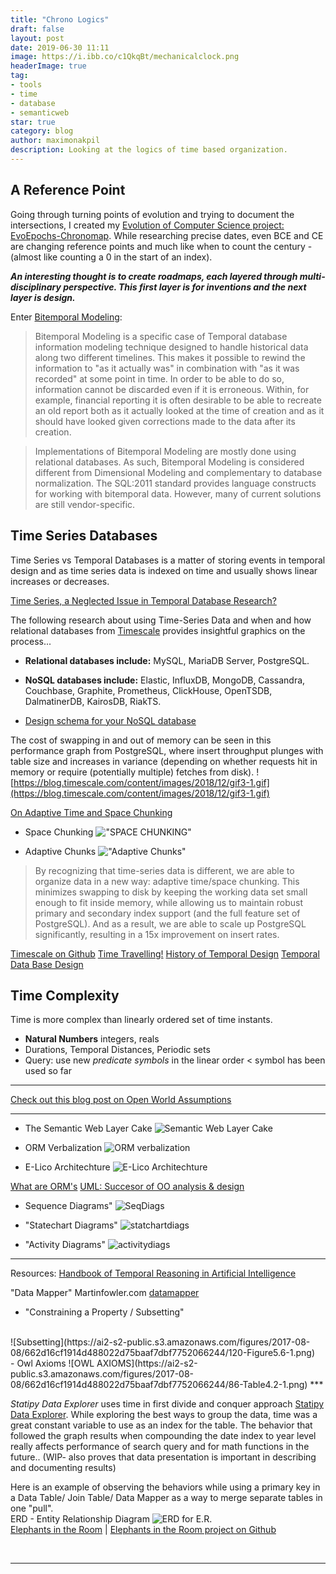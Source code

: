 ```yaml
---
title: "Chrono Logics"
draft: false
layout: post
date: 2019-06-30 11:11
image: https://i.ibb.co/c1QkqBt/mechanicalclock.png
headerImage: true
tag:
- tools
- time
- database
- semanticweb
star: true
category: blog
author: maximonakpil
description: Looking at the logics of time based organization.
---
```

## A Reference Point
Going through turning points of evolution and trying to document the intersections, I created my [Evolution of Computer Science project: EvoEpochs-Chronomap](https://mxnkpl.com/chronomap.html). While researching precise dates, even BCE and CE are changing reference points and much like when to count the century - (almost like counting a 0 in the start of an index).

_**An interesting thought is to create roadmaps, each layered through multi- disciplinary perspective. This first layer is for inventions and the next layer is design.**_

Enter [Bitemporal Modeling](https://en.wikipedia.org/wiki/Bitemporal_Modeling):
<br>
> Bitemporal Modeling is a specific case of Temporal database information modeling technique designed to handle historical data along two different timelines. This makes it possible to rewind the information to "as it actually was" in combination with "as it was recorded" at some point in time. In order to be able to do so, information cannot be discarded even if it is erroneous. Within, for example, financial reporting it is often desirable to be able to recreate an old report both as it actually looked at the time of creation and as it should have looked given corrections made to the data after its creation.

> Implementations of Bitemporal Modeling are mostly done using relational databases. As such, Bitemporal Modeling is considered different from Dimensional Modeling and complementary to database normalization. The SQL:2011 standard provides language constructs for working with bitemporal data. However, many of current solutions are still vendor-specific.


## Time Series Databases

Time Series vs Temporal Databases is a matter of storing events in temporal design and as time series data is indexed on time and usually shows linear increases or decreases.

[Time Series, a Neglected Issue in Temporal Database Research?](https://link.springer.com/chapter/10.1007%2F978-1-4471-3033-8_12)

The following research about using Time-Series Data and when and how relational databases from [Timescale](https://blog.timescale.com/time-series-data-why-and-how-to-use-a-relational-database-instead-of-nosql-d0cd6975e87c/) provides insightful graphics on the process...


- **Relational databases include:** MySQL, MariaDB Server, PostgreSQL.
- **NoSQL databases include:** Elastic, InfluxDB, MongoDB, Cassandra, Couchbase, Graphite, Prometheus, ClickHouse, OpenTSDB, DalmatinerDB, KairosDB, RiakTS.

- [Design schema for your NoSQL database](https://www.dataversity.net/how-to-design-schema-for-your-nosql-database/)

The cost of swapping in and out of memory can be seen in this performance graph from PostgreSQL, where insert throughput plunges with table size and increases in variance (depending on whether requests hit in memory or require (potentially multiple) fetches from disk).
![https://blog.timescale.com/content/images/2018/12/gif3-1.gif](https://blog.timescale.com/content/images/2018/12/gif3-1.gif)


[On Adaptive Time and Space Chunking](https://blog.timescale.com/time-series-data-why-and-how-to-use-a-relational-database-instead-of-nosql-d0cd6975e87c/)

- Space Chunking
!["SPACE CHUNKING"](https://blog.timescale.com/content/images/2018/12/image-82.png)


- Adaptive Chunks
!["Adaptive Chunks"](https://blog.timescale.com/content/images/2018/12/image-84.png)

> By recognizing that time-series data is different, we are able to organize data in a new way: adaptive time/space chunking. This minimizes swapping to disk by keeping the working data set small enough to fit inside memory, while allowing us to maintain robust primary and secondary index support (and the full feature set of PostgreSQL). And as a result, we are able to scale up PostgreSQL significantly, resulting in a 15x improvement on insert rates.

[Timescale on Github](https://github.com/timescale/timescaledb)
[Time Travelling!](https://fauna.com/blog/time-traveling-databases)
[History of Temporal Design](https://www.sciencedirect.com/topics/computer-science/temporal-data-management)
[Temporal Data Base Design](https://nftb.saturdaymp.com/temporal-database-design/)


## Time Complexity
Time is more complex than linearly ordered set of time instants.
- **Natural Numbers** integers, reals
- Durations, Temporal Distances, Periodic sets
- Query: use new _predicate symbols_ in the linear order < symbol has been used so far

***

[Check out this blog post on Open World Assumptions](https://mxnkpl.com/blog/Open-World-Assumptions/)

***


- The Semantic Web Layer Cake
![Semantic Web Layer Cake](https://ai2-s2-public.s3.amazonaws.com/figures/2017-08-08/662d16cf1914d488022d75baaf7dbf7752066244/96-Figure4.3-1.png)

- ORM Verbalization
![ORM verbalization](https://ai2-s2-public.s3.amazonaws.com/figures/2017-08-08/662d16cf1914d488022d75baaf7dbf7752066244/45-Figure2.2-1.png)

- E-Lico Architechture
![E-Lico Architechture](https://ai2-s2-public.s3.amazonaws.com/figures/2017-08-08/662d16cf1914d488022d75baaf7dbf7752066244/32-Figure1.9-1.png)

[What are ORM's](https://blog.bitsrc.io/what-is-an-orm-and-why-you-should-use-it-b2b6f75f5e2a)
[UML: Succesor of OO analysis & design](https://www.tutorialspoint.com/uml/uml_overview.htm)

- Sequence Diagrams"
![SeqDiags](https://www.tutorialspoint.com/uml/images/uml_sequence_diagram.jpg)

- "Statechart Diagrams"
![statchartdiags](https://www.tutorialspoint.com/uml/images/uml_statechart_diagram.jpg)

- "Activity Diagrams"
![activitydiags](https://www.tutorialspoint.com/uml/images/uml_activity_diagram.jpg)



***

Resources:
[Handbook of Temporal Reasoning in Artificial Intelligence](https://www.semanticscholar.org/paper/Handbook-of-Temporal-Reasoning-in-Artificial-Fisher-Gabbay/eb14281c97a583248ddbff5ab71309a3849a8c78)


"Data Mapper" Martinfowler.com
[datamapper](https://martinfowler.com/eaaCatalog/dataMapper.html)

- "Constraining a Property / Subsetting"
<br>
![Subsetting](https://ai2-s2-public.s3.amazonaws.com/figures/2017-08-08/662d16cf1914d488022d75baaf7dbf7752066244/120-Figure5.6-1.png)
<br>
- Owl Axioms
![OWL AXIOMS](https://ai2-s2-public.s3.amazonaws.com/figures/2017-08-08/662d16cf1914d488022d75baaf7dbf7752066244/86-Table4.2-1.png)
***

_*Statipy Data Explorer*_ uses time in first divide and conquer approach [Statipy Data Explorer](https://mxnkpl.com/blog/statipy_dataexplorer/). While exploring the best ways to group the data, time was a great constant variable
to use as an index for the table. The behavior that followed the graph results when compounding the date index to year level really affects performance of search query and for math functions in the future..
(WIP- also proves that data presentation is important in describing and documenting results)
<br>

Here is an example of observing the behaviors while using a primary key in a Data Table/ Join Table/ Data Mapper as a way to merge separate tables in one "pull".
<br>
ERD - Entity Relationship Diagram
![ERD for E.R.](https://i.ibb.co/yWVCN5P/er-erd.png)
<br> [Elephants in the Room](https://elephantsintheroom.herokuapp.com)    |    [Elephants in the Room project on Github](https://github.com/mxayon/elephantsintheroom)

<br>

---
